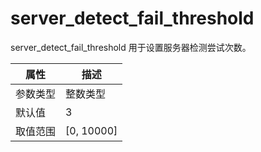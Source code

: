 # server_detect_fail_threshold

server_detect_fail_threshold 用于设置服务器检测尝试次数。

|  属性    | 描述     |
|----------|---------|
| 参数类型 |   整数类型      |
| 默认值   | 3     |
| 取值范围 | [0, 10000]  |
